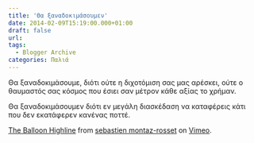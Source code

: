 ```yaml
---
title: 'Θα ξαναδοκιμάσουμεν'
date: 2014-02-09T15:19:00.000+01:00
draft: false
url: 
tags:
  - Blogger Archive
categories: Παλιά
---
```


Θα ξαναδοκιμάσουμε, διότι ούτε η διχοτόμιση σας μας αρέσκει, ούτε ο θαυμαστός σας κόσμος που έσιει σαν μέτρον κάθε αξίας το χρήμαν.  
  
Θα ξαναδοκιμάσουμεν διότι εν μεγάλη διασκέδαση να καταφέρεις κάτι που δεν εκατάφερεν κανένας ποττέ.  
  
[The Balloon Highline](http://vimeo.com/86019637) from [sebastien montaz-rosset](http://vimeo.com/chamonix) on [Vimeo](https://vimeo.com/).
